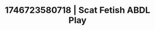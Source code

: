 ---
categories:
- Cinematic erotica
- Satin sheets
- AI-generated
- Flushed skin
- Dreamy pleasure
- ASMR
- Story-driven erotica
- Cosplay
image: /assets/images/1746723580718.jpg
layout: post
seo:
  description: Featured content with exclusive Scat Fetish, ABDL Play. HD images available.
  keywords: Scat Fetish, ABDL Play
  og_image: /assets/images/1746723580718.jpg
  schema_type: VisualArtwork
tags:
- ABDL Play
- '#1746723580718'
- Scat Fetish
title: 1746723580718 | Scat Fetish ABDL Play
---